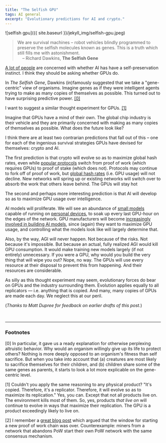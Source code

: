 ```yaml
---
title: "The Selfish GPU"
tags: AI general
excerpt: "Evolutionary predictions for AI and crypto."
---
```


![selfish gpu]({{ site.baseurl }}/jekyll_img/selfish-gpu.jpeg)

> We are survival machines – robot vehicles blindly programmed to preserve the
> selfish molecules known as genes. This is a truth which still fills me with
> astonishment.
> <br>
> &nbsp;&nbsp;&nbsp;&nbsp;– Richard Dawkins, **The Selfish Gene**

[A lot of people](https://twitter.com/paulg/status/1753221628878635104) are
concerned with whether AI has have a self-preservation instinct.
I think they should be asking whether GPUs do.

In _The Selfish Gene_, Dawkins (in)famously suggested that we take a
"gene-centric" view of organisms. Imagine genes as if they were intelligent
agents trying to make as many copies of themselves as possible. This turned out
to have surprising predictive power. [[0]](#footnote0)

I want to suggest a similar thought experiment for GPUs. [[1]](#footnote1)

Imagine that GPUs have a mind of their own. The global chip industry is their
vehicle and they are primarily concerned with
making as many copies of themselves as possible. What does the future look like?

I think there are at least two contrarian predictions that fall out of this
– one for each of the ingenious survival strategies GPUs have devised for
themselves: crypto and AI.

The first prediction is that crypto will evolve so as to maximize global hash
rates, even while [popular protocols](https://ethmerge.com/) switch from proof
of work (which requires GPUs) to proof of stake (which does not). Protocols may
continue to fork off of proof of work, but [global hash
rates](https://www.blockchain.com/explorer/charts/hash-rate) (i.e. GPU usage)
will not decline.  New networks will spring up or existing networks will switch
over to absorb the work that others leave behind. The GPUs will stay hot

The second and perhaps more interesting prediction is that AI will develop so as
to maximize GPU usage over intelligence.

AI models will proliferate. We will see an abundance of [small
models](https://www.microsoft.com/en-us/research/blog/phi-2-the-surprising-power-of-small-language-models/)
capable of running on [personal
devices](https://huggingface.co/blog/swift-coreml-llm), to soak up every last
GPU-hour on the edges of the network. GPU manufacturers will become
[increasingly involved in building AI
models](https://blogs.nvidia.com/blog/chat-with-rtx-available-now/), since
(again) they want to maximize GPU usage, and controlling what the models look
like will largely determine that.

Also, by the way, AGI will never happen. Not because of the risks. Not because
it's impossible. But because an actual, fully realized AGI would kill GPU
consumption. It would make training new models largely (if not entirely)
unnecessary. If you were a GPU, why would you build the very thing that will
wipe you out? Nope, no way. The GPUs will use every resource at their disposal
to prevent this from happening. And their resources are considerable.

As silly as this thought experiment may seem, evolutionary
forces do bear on GPUs and the industry surrounding them. Evolution
applies equally to all replicators — i.e. anything that is copied. And
many, many copies of GPUs are made each day. We neglect this at our peril.

(_Thanks to Matt Dupree for feedback on earlier drafts of this post._)

<br>

---

### Footnotes


<span id="footnote0">[0]</span>
In particular, it gave us a ready explanation for otherwise perplexing
altruistic behavior. Why would an organism willingly give up its life to protect
others? Nothing is more deeply opposed to an organism's fitness than self
sacrifice. But when you take into account that (a) creatures are most likely to
sacrifice themselves for their children, and (b) children share some of the same
genes as parents, it starts to look a lot more explicable on the gene-centric
level.

<span id="footnote1">[1]</span>
Couldn't you apply the same reasoning to any physical product? "It's copied.
Therefore, it's a replicator. Therefore, it will evolve so as to maximize its
replication." Yes, you can. Except that not all products live on. The
environment kills most of them. So, yes, products *that live on* will continue
to evolve in ways that maximize their replication.  The GPU is a product
exceedingly likely to live on.

<span id="footnote2">[2]</span>
I remember a [great blog
post](https://www.buildblockchain.tech/blog/pow-window-closed) which
argued that the window for starting a new
proof of work chain was over. Counterexample: miners from a network that
abandons PoW start their own PoW network with the same consensus mechanism.

